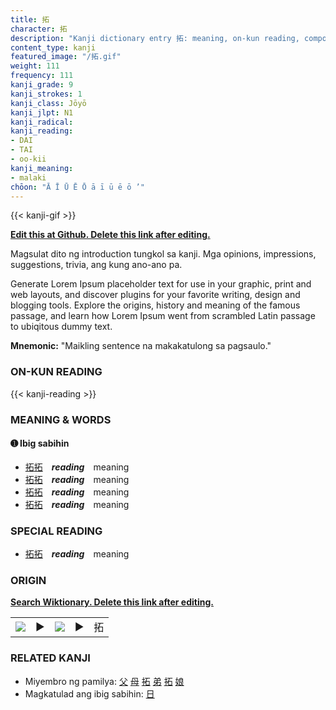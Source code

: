 ```yaml
---
title: 拓
character: 拓
description: "Kanji dictionary entry 拓: meaning, on-kun reading, compounds, origin, related kanji"
content_type: kanji
featured_image: "/拓.gif"
weight: 111
frequency: 111
kanji_grade: 9
kanji_strokes: 1
kanji_class: Jōyō
kanji_jlpt: N1
kanji_radical: 
kanji_reading: 
- DAI
- TAI
- oo-kii
kanji_meaning:
- malaki
chōon: "Ā Ī Ū Ē Ō ā ī ū ē ō ’"
---
```

[//]: # (Don't edit the line below. Kanji animated GIF code is automatically generated.)
{{< kanji-gif >}}

[//]: # (Edit below this line.)

**[Edit this at Github. Delete this link after editing.](https://github.com/tim0g/tim/tree/main/content/kanji/拓/index.md)**

Magsulat dito ng introduction tungkol sa kanji. Mga opinions, impressions, suggestions, trivia, ang kung ano-ano pa.

Generate Lorem Ipsum placeholder text for use in your graphic, print and web layouts, and discover plugins for your favorite writing, design and blogging tools. Explore the origins, history and meaning of the famous passage, and learn how Lorem Ipsum went from scrambled Latin passage to ubiqitous dummy text.
 
**Mnemonic:** "Maikling sentence na makakatulong sa pagsaulo."

### ON-KUN READING

[//]: # (Don't edit the line below. ON-KUN READING code is automatically generated.)
{{< kanji-reading >}}

### MEANING & WORDS

#### ➊ **Ibig sabihin**
  - [拓](../拓)[拓](../拓)　***reading***　meaning
  - [拓](../拓)[拓](../拓)　***reading***　meaning
  - [拓](../拓)[拓](../拓)　***reading***　meaning
  - [拓](../拓)[拓](../拓)　***reading***　meaning

### SPECIAL READING
  - [拓](../拓)[拓](../拓)　***reading***　meaning

### ORIGIN

**[Search Wiktionary. Delete this link after editing.](https://wiktionary.org/wiki/拓)**
<table class="kanji-table"><tr><td>
<img src="60px-拓-bronze.svg.png">
</td><td>▶</td><td>
<img src="60px-拓-oracle.svg.png">
</td><td>▶</td>
<td class="kanji-origin">拓</td>
</tr></table>

### RELATED KANJI
- Miyembro ng pamilya: [父](../父) [母](../母) [拓](../拓) [弟](../弟) [拓](../拓) [娘](../娘)
- Magkatulad ang ibig sabihin: [日](../日)
